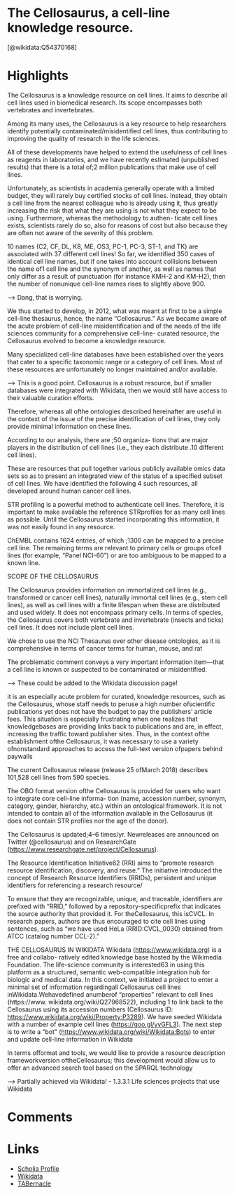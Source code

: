 
The Cellosaurus, a cell-line knowledge resource.
================================================
  
  [@wikidata:Q54370168]  

# Highlights

The Cellosaurus is a knowledge resource on cell lines. It aims to describe all cell lines used in biomedical research. Its scope encompasses both vertebrates and invertebrates.

Among its many uses, the Cellosaurus is a key resource to help researchers identify potentially contaminated/misidentified cell lines, thus contributing to improving the quality of research in the life sciences.

All of these developments have helped to extend the usefulness of cell lines as reagents in laboratories, and we have recently estimated (unpublished results) that there is a total of;2 million publications that make use of cell lines.

Unfortunately, as scientists in academia generally operate with a limited budget, they will rarely buy certified stocks of cell lines. Instead, they obtain a cell line from the nearest colleague who is already using it, thus greatly increasing the risk that what they are using is not what they expect to be using. Furthermore, whereas the methodology to authen- ticate cell lines exists, scientists rarely do so, also for reasons of cost but also because they are often not aware of the severity of this problem.

10 names (C2, CF, DL, K8, ME, OS3, PC-1, PC-3, ST-1, and TK) are associated with 37 different cell lines! So far, we identified 350 cases of identical cell line names, but if one takes into account collisions between the name of1 cell line and the synonym of another, as well as names that only differ as a result of punctuation (for instance KMH-2 and KM-H2), then the number of nonunique cell-line names rises to slightly above 900.

--> Dang, that is worrying.

We thus started to develop, in 2012, what was meant at first to be a simple cell-line thesaurus, hence, the name “Cellosaurus.” As we became aware of the acute problem of cell-line misidentification and of the needs of the life sciences community for a comprehensive cell-line- curated resource, the Cellosaurus evolved to become a knowledge resource.

Many specialized cell-line databases have been established over the years that cater to a specific taxonomic range or a category of cell lines. Most of these resources are unfortunately no longer maintained and/or available.

--> This is a good point. Cellosaurus is a robust resource, but if smaller databases were integrated with Wikidata, then we would still have access to their valuable curation efforts.

Therefore, whereas all ofthe ontologies described hereinafter are useful in the context of the issue of the precise identification of cell lines, they only provide minimal information on these lines.

According to our analysis, there are ;50 organiza- tions that are major players in the distribution of cell lines (i.e., they each distribute .10 different cell lines).

These are resources that pull together various publicly available omics data sets so as to present an integrated view of the status of a specified subset of cell lines. We have identified the following 4 such resources, all developed around human cancer cell lines.

STR profiling is a powerful method to authenticate cell lines. Therefore, it is important to make available the reference STRprofiles for as many cell lines as possible. Until the Cellosaurus started incorporating this information, it was not easily found in any resource.

ChEMBL contains 1624 entries, of which ;1300 can be mapped to a precise cell line. The remaining terms are relevant to primary cells or groups ofcell lines (for example, “Panel NCI-60”) or are too ambiguous to be mapped to a known line.

SCOPE OF THE CELLOSAURUS

The Cellosaurus provides information on immortalized cell lines (e.g., transformed or cancer cell lines), naturally immortal cell lines (e.g., stem cell lines), as well as cell lines with a finite lifespan when these are distributed and used widely. It does not encompass primary cells. In terms of species, the Cellosaurus covers both
vertebrate and invertebrate (insects and ticks) cell lines. It does not include plant cell lines.

We chose to use the NCI Thesaurus over other disease ontologies, as it is comprehensive in terms of cancer terms for human, mouse, and rat

The problematic comment conveys a very important information item—that a cell line is known or suspected to be contaminated or misidentified.

--> These could be added to the Wikidata discussion page! 

it is an especially acute problem for curated, knowledge resources, such as the Cellosaurus, whose staff needs to peruse a high number ofscientific publications yet does not have the budget to pay the publishers’ article fees. This situation is especially frustrating when one realizes that knowledgebases are providing links back to publications and are, in effect, increasing the traffic toward publisher sites. Thus, in the context ofthe establishment ofthe Cellosaurus, it was necessary to use a variety ofnonstandard approaches to access the full-text version ofpapers behind paywalls

The current Cellosaurus release (release 25 ofMarch 2018) describes 101,528 cell lines from 590 species.

The OBO format version ofthe Cellosaurus is provided
for users who want to integrate core cell-line informa- tion (name, accession number, synonym, category, gender, hierarchy, etc.) within an ontological framework. It is not intended to contain all of the information available in the Cellosaurus (it does not contain STR profiles nor the age of the donor).

The Cellosaurus is updated;4–6 times/yr. Newreleases are announced on Twitter (@cellosaurus) and on ResearchGate (https://www.researchgate.net/project/Cellosaurus).

The Resource Identification Initiative62 (RRI) aims to “promote research resource identification, discovery, and reuse.” The initiative introduced the concept of Research Resource Identifiers (RRIDs), persistent and unique identifiers for referencing a research resource/

To ensure that they are recognizable, unique, and traceable, identifiers are prefixed with “RRID,” followed by a repository-specificprefix that indicates the source authority that provided it. For theCellosaurus, this isCVCL. In research papers, authors are thus encouraged to cite cell lines using sentences, such as “we have used HeLa (RRID:CVCL_0030) obtained from ATCC (catalog number CCL-2).”

THE CELLOSAURUS IN WIKIDATA
Wikidata (https://www.wikidata.org) is a free and collabo- ratively edited knowledge base hosted by the Wikimedia Foundation. The life-science community is interested63 in using this platform as a structured, semantic web-compatible integration hub for biologic and medical data. In this context, we initiated a project to enter a minimal set of information regardingall Cellosaurus cell lines inWikidata.Wehavedefined anumberof “properties” relevant to cell lines (https://www. wikidata.org/wiki/Q27968522), including 1 to link back to the Cellosaurus using its accession numbers (Cellosaurus ID: https://www.wikidata.org/wiki/Property:P3289). We have seeded Wikidata with a number of example cell lines (https://goo.gl/yyGFL3). The next step is to write a “bot” (https://www.wikidata.org/wiki/Wikidata:Bots) to enter and update cell-line information in Wikidata

In terms offormat and tools, we would like to provide a resource description frameworkversion oftheCellosaurus; this development would allow us to offer an advanced search tool based on the SPARQL technology

--> Partially achieved via Wikidata! - 1.3.3.1 Life sciences projects that use Wikidata



# Comments

# Links
  
 * [Scholia Profile](https://scholia.toolforge.org/work/Q54370168)  
 * [Wikidata](https://www.wikidata.org/wiki/Q54370168)  
 * [TABernacle](https://tabernacle.toolforge.org/?#/tab/manual/Q54370168/P921%3BP4510)  
